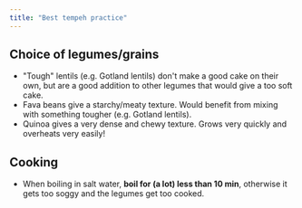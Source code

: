 ```yaml
---
title: "Best tempeh practice"
---
```


## Choice of legumes/grains
- "Tough" lentils (e.g. Gotland lentils) don't make a good cake on their own, but are a good addition to other legumes that would give a too soft cake.
- Fava beans give a starchy/meaty texture. Would benefit from mixing with something tougher (e.g. Gotland lentils).
- Quinoa gives a very dense and chewy texture. Grows very quickly and overheats very easily! 


## Cooking
- When boiling in salt water, **boil for (a lot) less than 10 min**, otherwise it gets too soggy and the legumes get too cooked.
